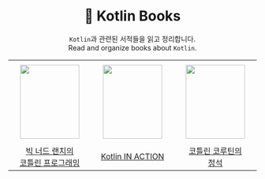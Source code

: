 <div align="center">

# 📖 Kotlin Books

 `Kotlin`과 관련된 서적들을 읽고 정리합니다.</br>
 Read and organize books about `Kotlin`.

 <table>
    <tr height="170px">
        <td align="center" width="170px">
            <img height="150px" width="120px" src="https://github.com/hyunjung-choi/kotlin-books/assets/69616347/8447a6ae-9771-4fb0-a5e9-287dd4b450ed"/>
            <br />
        </td>
        <td align="center" width="170px">
            <img height="150px" width="120px" src="https://github.com/hyunjung-choi/kotlin-books/assets/69616347/63f8c1bd-b401-4366-b897-bdfaac6f4038"/>
            <br />
        </td>
        <td align="center" width="170px">
            <img height="150px" width="120px" src="https://github.com/hyunjung-choi/kotlin-books/assets/69616347/15ad545d-d292-4d7c-a71f-89b7856decb8"/>
            <br />
        </td>
    </tr>
    <tr height="50px">
        <td align="center">
            <a href="https://github.com/hyunjung-choi/kotlin-books/tree/main/BNR_Kotlin">빅 너드 랜치의</br>코틀린 프로그래밍</a>
            <br />
        </td>
        <td align="center">
            <a href="https://github.com/hyunjung-choi/kotlin-books/tree/main/Kotlin%20IN%20ACTION">Kotlin IN ACTION</a>
            <br />
        <td align="center">
            <a href="https://github.com/hyunjung-choi/kotlin-books/tree/main/CoroutinesBook">코틀린 코루틴의</br>정석</a>
            <br />
        </td>
    </tr>
</table>
</div>

